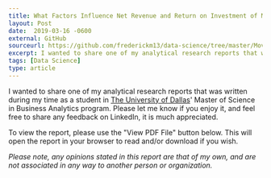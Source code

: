 ```yaml
---
title: What Factors Influence Net Revenue and Return on Investment of Movies at the Box Office?
layout: Post
date:  2019-03-16 -0600
external: GitHub
sourceurl: https://github.com/frederickm13/data-science/tree/master/MoviesBoxOfficeAnalysisReport
excerpt: I wanted to share one of my analytical research reports that was written during my time as a student in The University of Dallas' Master of Science in Business Analytics program. 
tags: [Data Science]
type: article
---
```


I wanted to share one of my analytical research reports that was written during my time as a student in [The University of Dallas](https://udallas.edu/)' Master of Science in Business Analytics program. Please let me know if you enjoy it, and feel free to share any feedback on LinkedIn, it is much appreciated.

To view the report, please use the "View PDF File" button below. This will open the report in your browser to read and/or download if you wish.

*Please note, any opinions stated in this report are that of my own, and are not associated in any way to another person or organization.*